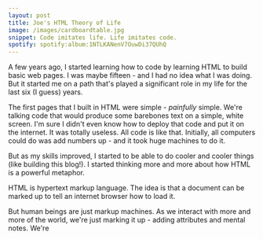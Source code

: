 ```yaml
---
layout: post
title: Joe's HTML Theory of Life
image: /images/cardboardtable.jpg
snippet: Code imitates life. Life imitates code.
spotify: spotify:album:1NTLKANenV7OuwDi37QUhQ
---
```


A few years ago, I started learning how to code by learning HTML to build basic web pages. I was maybe fifteen - and I had no idea what I was doing. But it started me on a path that's played a significant role in my life for the last six (I guess) years.

The first pages that I built in HTML were simple - _painfully_ simple. We're talking code that would produce some barebones text on a simple, white screen. I'm sure I didn't even know how to deploy that code and put it on the internet. It was totally useless. All code is like that. Initially, all computers could do was add numbers up - and it took huge machines to do it. 

But as my skills improved, I started to be able to do cooler and cooler things (like building this blog!). I started thinking more and more about how HTML is a powerful metaphor.

HTML is hypertext markup language. The idea is that a document can be marked up to tell an internet browser how to load it.

But human beings are just markup machines. As we interact with more and more of the world, we're just marking it up - adding attributes and mental notes. We're 
